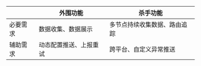 | | 外围功能 | 杀手功能 |
| --- | --- | --- |
| 必要需求 | 数据收集、数据展示 | 多节点持续收集数据、路由追踪 |
| 辅助需求 | 动态配置推送、上报重试 | 跨平台、自定义异常推送 |